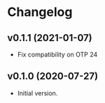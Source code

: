 # Changelog

## v0.1.1 (2021-01-07)

  * Fix compatibility on OTP 24

## v0.1.0 (2020-07-27)

  * Initial version.
